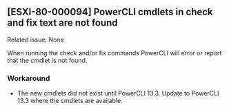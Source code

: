 ## [ESXI-80-000094] PowerCLI cmdlets in check and fix text are not found

Related issue: None

When running the check and/or fix commands PowerCLI will error or report that the cmdlet is not found.  

### Workaround
- The new cmdlets did not exist until PowerCLI 13.3. Update to PowerCLI 13.3 where the cmdlets are available.  
